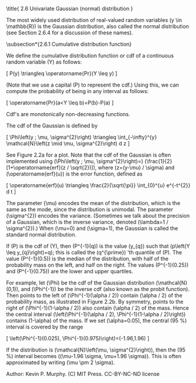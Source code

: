 \title{
2.6 Univariate Gaussian (normal) distribution
}

The most widely used distribution of real-valued random variables \(y \in \mathbb{R}\) is the Gaussian distribution, also called the normal distribution (see Section 2.6.4 for a discussion of these names).

\subsection*{2.6.1 Cumulative distribution function}

We define the cumulative distribution function or cdf of a continuous random variable \(Y\) as follows:

\[
P(y) \triangleq \operatorname{Pr}(Y \leq y)
\]

(Note that we use a capital \(P\) to represent the cdf.) Using this, we can compute the probability of being in any interval as follows:

\[
\operatorname{Pr}(a<Y \leq b)=P(b)-P(a)
\]

Cdf's are monotonically non-decreasing functions.

The cdf of the Gaussian is defined by

\[
\Phi\left(y ; \mu, \sigma^{2}\right) \triangleq \int_{-\infty}^{y} \mathcal{N}\left(z \mid \mu, \sigma^{2}\right) d z
\]

See Figure 2.2a for a plot. Note that the cdf of the Gaussian is often implemented using \(\Phi\left(y ; \mu, \sigma^{2}\right)=\) \(\frac{1}{2}[1+\operatorname{erf}(z / \sqrt{2})]\), where \(z=(y-\mu) / \sigma\) and \(\operatorname{erf}(u)\) is the error function, defined as

\[
\operatorname{erf}(u) \triangleq \frac{2}{\sqrt{\pi}} \int_{0}^{u} e^{-t^{2}} d t
\]

The parameter \(\mu\) encodes the mean of the distribution, which is the same as the mode, since the distribution is unimodal. The parameter \(\sigma^{2}\) encodes the variance. (Sometimes we talk about the precision of a Gaussian, which is the inverse variance, denoted \(\lambda=1 / \sigma^{2}\).) When \(\mu=0\) and \(\sigma=1\), the Gaussian is called the standard normal distribution.

If \(P\) is the cdf of \(Y\), then \(P^{-1}(q)\) is the value \(y_{q}\) such that \(p\left(Y \leq y_{q}\right)=q\); this is called the \(q^{\prime}\) 'th quantile of \(P\). The value \(P^{-1}(0.5)\) is the median of the distribution, with half of the probability mass on the left, and half on the right. The values \(P^{-1}(0.25)\) and \(P^{-1}(0.75)\) are the lower and upper quartiles.

For example, let \(\Phi\) be the cdf of the Gaussian distribution \(\mathcal{N}(0,1)\), and \(\Phi^{-1}\) be the inverse cdf (also known as the probit function). Then points to the left of \(\Phi^{-1}(\alpha / 2)\) contain \(\alpha / 2\) of the probability mass, as illustrated in Figure 2.2b. By symmetry, points to the right of \(\Phi^{-1}(1-\alpha / 2)\) also contain \(\alpha / 2\) of the mass. Hence the central interval \(\left(\Phi^{-1}(\alpha / 2), \Phi^{-1}(1-\alpha / 2)\right)\) contains \(1-\alpha\) of the mass. If we set \(\alpha=0.05\), the central \(95 \%\) interval is covered by the range

\[
\left(\Phi^{-1}(0.025), \Phi^{-1}(0.975)\right)=(-1.96,1.96)
\]

If the distribution is \(\mathcal{N}\left(\mu, \sigma^{2}\right)\), then the \(95 \%\) interval becomes \((\mu-1.96 \sigma, \mu+1.96 \sigma)\). This is often approximated by writing \(\mu \pm 2 \sigma\).

Author: Kevin P. Murphy. (C) MIT Press. CC-BY-NC-ND license
